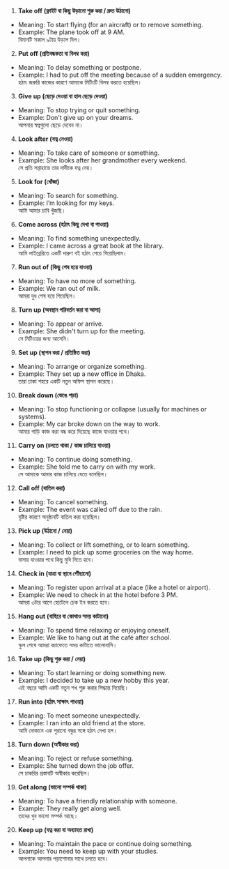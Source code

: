 1. **Take off (ফ্লাইট বা কিছু উড়ানো শুরু করা / দ্রুত উঠানো)**  

- Meaning: To start flying (for an aircraft) or to remove something.  
- Example: The plane took off at 9 AM.  
  বিমানটি সকাল ৯টায় উড়াল দিল।

2. **Put off (প্রতিবন্ধকতা বা বিলম্ব করা)**  

- Meaning: To delay something or postpone.  
- Example: I had to put off the meeting because of a sudden emergency.  
  হঠাৎ জরুরি কাজের কারণে আমাকে মিটিংটি বিলম্ব করতে হয়েছিল।

3. **Give up (ছেড়ে দেওয়া বা হাল ছেড়ে দেওয়া)**  

- Meaning: To stop trying or quit something.  
- Example: Don't give up on your dreams.  
  আপনার স্বপ্নগুলো ছেড়ে দেবেন না।

4. **Look after (যত্ন নেওয়া)**  

- Meaning: To take care of someone or something.  
- Example: She looks after her grandmother every weekend.  
  সে প্রতি সপ্তাহান্তে তার দাদীকে যত্ন নেয়।

5. **Look for (খোঁজা)**  
- Meaning: To search for something.  
- Example: I’m looking for my keys.  
  আমি আমার চাবি খুঁজছি।

6. **Come across (হঠাৎ কিছু দেখা বা পাওয়া)**  
- Meaning: To find something unexpectedly.  
- Example: I came across a great book at the library.  
  আমি লাইব্রেরিতে একটি দারুণ বই হঠাৎ পেয়ে গিয়েছিলাম।

7. **Run out of (কিছু শেষ হয়ে যাওয়া)**  
- Meaning: To have no more of something.  
- Example: We ran out of milk.  
  আমরা দুধ শেষ হয়ে গিয়েছিল।

8. **Turn up (অবস্থান পরিবর্তন করা বা আসা)**  
- Meaning: To appear or arrive.  
- Example: She didn't turn up for the meeting.  
  সে মিটিংয়ের জন্য আসেনি।

9. **Set up (স্থাপন করা / প্রতিষ্ঠিত করা)**  
- Meaning: To arrange or organize something.  
- Example: They set up a new office in Dhaka.  
  তারা ঢাকা শহরে একটি নতুন অফিস স্থাপন করেছে।

10. **Break down (ভেঙে পড়া)**  
- Meaning: To stop functioning or collapse (usually for machines or systems).  
- Example: My car broke down on the way to work.  
  আমার গাড়ি কাজ করা বন্ধ করে দিয়েছে কাজে যাওয়ার পথে।

11. **Carry on (চলতে থাকা / কাজ চালিয়ে যাওয়া)**  
- Meaning: To continue doing something.  
- Example: She told me to carry on with my work.  
  সে আমাকে আমার কাজ চালিয়ে যেতে বলেছিল।

12. **Call off (বাতিল করা)**  
- Meaning: To cancel something.  
- Example: The event was called off due to the rain.  
  বৃষ্টির কারণে অনুষ্ঠানটি বাতিল করা হয়েছিল।

13. **Pick up (উঠানো / নেয়া)**  
- Meaning: To collect or lift something, or to learn something.  
- Example: I need to pick up some groceries on the way home.  
  বাসায় যাওয়ার পথে কিছু মুদি নিতে হবে।

14. **Check in (যাত্রা বা স্থানে পৌঁছানো)**  
- Meaning: To register upon arrival at a place (like a hotel or airport).  
- Example: We need to check in at the hotel before 3 PM.  
  আমরা ৩টার আগে হোটেলে চেক ইন করতে হবে।

15. **Hang out (বাহিরে বা কোথাও সময় কাটানো)**  
- Meaning: To spend time relaxing or enjoying oneself.  
- Example: We like to hang out at the café after school.  
  স্কুল শেষে আমরা ক্যাফেতে সময় কাটাতে ভালোবাসি।

16. **Take up (কিছু শুরু করা / নেয়া)**  
- Meaning: To start learning or doing something new.  
- Example: I decided to take up a new hobby this year.  
  এই বছরে আমি একটি নতুন শখ শুরু করার সিদ্ধান্ত নিয়েছি।

17. **Run into (হঠাৎ সাক্ষাৎ পাওয়া)**  
- Meaning: To meet someone unexpectedly.  
- Example: I ran into an old friend at the store.  
  আমি দোকানে এক পুরানো বন্ধুর সঙ্গে হঠাৎ দেখা হল।

18. **Turn down (অস্বীকার করা)**  
- Meaning: To reject or refuse something.  
- Example: She turned down the job offer.  
  সে চাকরির প্রস্তাবটি অস্বীকার করেছিল।

19. **Get along (ভালো সম্পর্ক থাকা)**  
- Meaning: To have a friendly relationship with someone.  
- Example: They really get along well.  
  তাদের খুব ভালো সম্পর্ক আছে।

20. **Keep up (যত্ন করা বা অব্যাহত রাখা)**  
- Meaning: To maintain the pace or continue doing something.  
- Example: You need to keep up with your studies.  
  আপনাকে আপনার পড়াশোনার সাথে চলতে হবে।
